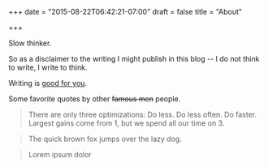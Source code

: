 +++
date = "2015-08-22T06:42:21-07:00"
draft = false
title = "About"

+++

Slow thinker. 

So as a disclaimer to the writing I might publish in this blog -- I do not think to write, I write to think.

Writing is [good for you](http://jsomers.net/blog/more-people-should-write). 

Some favorite quotes by other ~~famous men~~ people.

> There are only three optimizations: Do less. Do less often. Do faster. Largest gains come from 1, but we spend all our time on 3.


> The quick brown fox jumps over the lazy dog.


> Lorem ipsum dolor

<br />